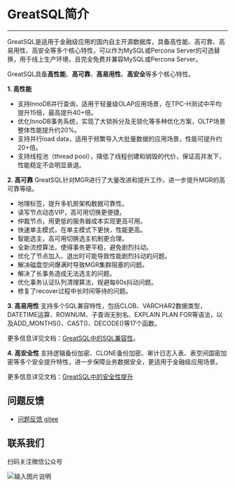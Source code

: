 # GreatSQL简介
---

GreatSQL是适用于金融级应用的国内自主开源数据库，具备高性能、高可靠、高易用性、高安全等多个核心特性，可以作为MySQL或Percona Server的可选替换，用于线上生产环境，且完全免费并兼容MySQL或Percona Server。

GreatSQL具备**高性能**、**高可靠**、**高易用性**、**高安全**等多个核心特性。

**1. 高性能**
- 支持InnoDB并行查询，适用于轻量级OLAP应用场景，在TPC-H测试中平均提升15倍，最高提升40+倍。
- 优化InnoDB事务系统，实现了大锁拆分及无锁化等多种优化方案，OLTP场景整体性能提升约20%。
- 支持并行load data，适用于频繁导入大批量数据的应用场景，性能可提升约20+倍。
- 支持线程池（thread pool），降低了线程创建和销毁的代价，保证高并发下，性能稳定不会明显衰退。


**2. 高可靠**
GreatSQL针对MGR进行了大量改进和提升工作，进一步提升MGR的高可靠等级。
- 地理标签，提升多机房架构数据可靠性。
- 读写节点动态VIP，高可用切换更便捷。
- 仲裁节点，用更低的服务器成本实现更高可用。
- 快速单主模式，在单主模式下更快，性能更高。
- 智能选主，高可用切换选主机制更合理。
- 全新流控算法，使得事务更平稳，避免剧烈抖动。
- 优化了节点加入、退出时可能导致性能剧烈抖动的问题。
- 解决磁盘空间爆满时导致MGR集群阻塞的问题。
- 解决了长事务造成无法选主的问题。
- 优化事务认证队列清理算法，规避每60s抖动问题。
- 修复了recover过程中长时间等待的问题。

**3. 高易用性** 支持多个SQL兼容特性，包括CLOB、VARCHAR2数据类型，DATETIME运算、ROWNUM、子查询无别名、EXPLAIN PLAN FOR等语法，以及ADD_MONTHS()、CAST()、DECODE()等17个函数。

更多信息详见文档：[GreatSQL中的SQL兼容性](https://gitee.com/GreatSQL/GreatSQL-Doc/blob/master/relnotes/greatsql-803224/sql-compat.md)。

**4. 高安全性**
支持逻辑备份加密、CLONE备份加密、审计日志入表、表空间国密加密等多个安全提升特性，进一步保障业务数据安全，更适用于金融级应用场景。

更多信息详见文档：[GreatSQL中的安全性提升](https://gitee.com/GreatSQL/GreatSQL-Doc/blob/master/relnotes/greatsql-803224/changes-greatsql-8-0-32-24-20230605.md#14-%E5%AE%89%E5%85%A8)


**问题反馈**
---
- [问题反馈 gitee](https://gitee.com/GreatSQL/GreatSQL-Manual/issues)


**联系我们**
---

扫码关注微信公众号

![输入图片说明](https://images.gitee.com/uploads/images/2021/0802/141935_2ea2c196_8779455.jpeg "greatsql社区-wx-qrcode-0.5m.jpg")
